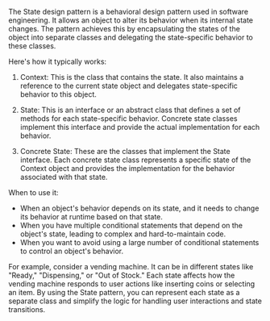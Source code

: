 The State design pattern is a behavioral design pattern used in software engineering. It allows an object to alter its behavior when its internal state changes. The pattern achieves this by encapsulating the states of the object into separate classes and delegating the state-specific behavior to these classes.

Here's how it typically works:

1.  Context: This is the class that contains the state. It also maintains a reference to the current state object and delegates state-specific behavior to this object.

2.  State: This is an interface or an abstract class that defines a set of methods for each state-specific behavior. Concrete state classes implement this interface and provide the actual implementation for each behavior.

3.  Concrete State: These are the classes that implement the State interface. Each concrete state class represents a specific state of the Context object and provides the implementation for the behavior associated with that state.

When to use it:

- When an object's behavior depends on its state, and it needs to change its behavior at runtime based on that state.
- When you have multiple conditional statements that depend on the object's state, leading to complex and hard-to-maintain code.
- When you want to avoid using a large number of conditional statements to control an object's behavior.

For example, consider a vending machine. It can be in different states like "Ready," "Dispensing," or "Out of Stock." Each state affects how the vending machine responds to user actions like inserting coins or selecting an item. By using the State pattern, you can represent each state as a separate class and simplify the logic for handling user interactions and state transitions.
